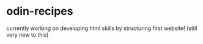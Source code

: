 # odin-recipes
currently working on developing html skills by structuring first website! (still very new to this)
